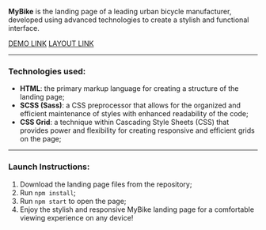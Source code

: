 **MyBike** is the landing page of a leading urban bicycle manufacturer, developed using advanced technologies to create a stylish and functional interface.

[DEMO LINK](https://artemvlasiuk.github.io/layout_landing-page/)
[LAYOUT LINK](https://www.figma.com/file/NZQAIydtHo5QkINyGLHNcq/BIKE-New-Version?node-id=0%3A1)
***
### Technologies used:
* **HTML**: the primary markup language for creating a structure of the landing page;
* **SCSS (Sass)**: a CSS preprocessor that allows for the organized and efficient maintenance of styles with enhanced readability of the code;
* **CSS Grid**: a technique within Cascading Style Sheets (CSS) that provides power and flexibility for creating responsive and efficient grids on the page;
***
### Launch Instructions:
1. Download the landing page files from the repository;
2. Run `npm install`;
3. Run `npm start` to open the page;
4. Enjoy the stylish and responsive MyBike landing page for a comfortable viewing experience on any device!
